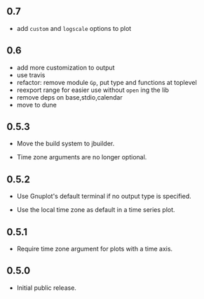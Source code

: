 
## 0.7

- add `custom` and `logscale` options to plot

## 0.6

- add more customization to output
- use travis
- refactor: remove module `Gp`, put type and functions at toplevel
- reexport range for easier use without `open` ing the lib
- remove deps on base,stdio,calendar
- move to dune

## 0.5.3

- Move the build system to jbuilder.

- Time zone arguments are no longer optional.

## 0.5.2

- Use Gnuplot's default terminal if no output type is specified.

- Use the local time zone as default in a time series plot.

## 0.5.1

- Require time zone argument for plots with a time axis.

## 0.5.0

- Initial public release.
